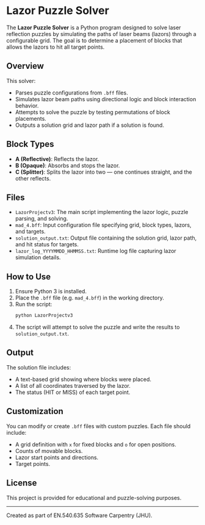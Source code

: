 # Lazor Puzzle Solver

The **Lazor Puzzle Solver** is a Python program designed to solve laser reflection puzzles by simulating the paths of laser beams (lazors) through a configurable grid. The goal is to determine a placement of blocks that allows the lazors to hit all target points.

## Overview

This solver:
- Parses puzzle configurations from `.bff` files.
- Simulates lazor beam paths using directional logic and block interaction behavior.
- Attempts to solve the puzzle by testing permutations of block placements.
- Outputs a solution grid and lazor path if a solution is found.

## Block Types

- **A (Reflective)**: Reflects the lazor.
- **B (Opaque)**: Absorbs and stops the lazor.
- **C (Splitter)**: Splits the lazor into two — one continues straight, and the other reflects.

## Files

- `LazorProjectv3`: The main script implementing the lazor logic, puzzle parsing, and solving.
- `mad_4.bff`: Input configuration file specifying grid, block types, lazors, and targets.
- `solution_output.txt`: Output file containing the solution grid, lazor path, and hit status for targets.
- `lazor_log_YYYYMMDD_HHMMSS.txt`: Runtime log file capturing lazor simulation details.

## How to Use

1. Ensure Python 3 is installed.
2. Place the `.bff` file (e.g. `mad_4.bff`) in the working directory.
3. Run the script:
   ```bash
   python LazorProjectv3
   ```
4. The script will attempt to solve the puzzle and write the results to `solution_output.txt`.

## Output

The solution file includes:
- A text-based grid showing where blocks were placed.
- A list of all coordinates traversed by the lazor.
- The status (HIT or MISS) of each target point.

## Customization

You can modify or create `.bff` files with custom puzzles. Each file should include:
- A grid definition with `x` for fixed blocks and `o` for open positions.
- Counts of movable blocks.
- Lazor start points and directions.
- Target points.

## License

This project is provided for educational and puzzle-solving purposes.

---

Created as part of EN.540.635 Software Carpentry (JHU).
